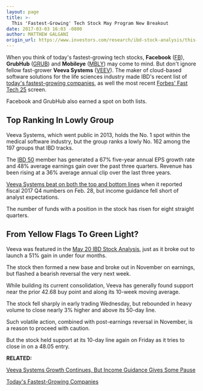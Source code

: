 ```yaml
---
layout: page
title: >-
  This 'Fastest-Growing' Tech Stock May Program New Breakout
date: 2017-03-03 16:03 -0800
author: MATTHEW GALGANI
origin_url: https://www.investors.com/research/ibd-stock-analysis/this-fastest-growing-tech-stock-may-program-new-breakout/
---
```










  

When you think of today's fastest-growing tech stocks, **Facebook** ([FB](https://research.investors.com/quote.aspx?symbol=FB)), **GrubHub** ([GRUB](https://research.investors.com/quote.aspx?symbol=GRUB)) and **Mobileye** ([MBLY](https://research.investors.com/quote.aspx?symbol=MBLY)) may come to mind. But don't ignore fellow fast-grower **Veeva Systems** ([VEEV](https://research.investors.com/quote.aspx?symbol=VEEV)).
The maker of cloud-based software solutions for the life sciences industry made IBD's recent list of [today's fastest-growing companies](https://www.investors.com/how-to-invest/which-stocks-make-this-list-of-the-fastest-growing-companies/), as well the most recent [Forbes' Fast Tech 25](https://www.forbes.com/sites/briansolomon/2016/04/20/these-are-the-25-fastest-growing-public-tech-companies/#25dc194b5131) screen.


Facebook and GrubHub also earned a spot on both lists.


Top Ranking In Lowly Group
--------------------------


Veeva Systems, which went public in 2013, holds the No. 1 spot within the medical software industry, but the group ranks a lowly No. 162 among the 197 groups that IBD tracks.


The [IBD 50](http://research.investors.com/stock-lists/ibd-50/) member has generated a 67% five-year annual EPS growth rate and 48% average earnings gain over the past three quarters. Revenue has been rising at a 36% average annual clip over the last three years.


[Veeva Systems beat on both the top and bottom lines](https://www.investors.com/stock-lists/ibd-50/veeva-systems-growth-continues-but-income-guidance-hits-stock/) when it reported fiscal 2017 Q4 numbers on Feb. 28, but income guidance fell short of analyst expectations.


The number of funds with a position in the stock has risen for eight straight quarters.


From Yellow Flags To Green Light?
---------------------------------


Veeva was featured in the [May 20 IBD Stock Analysis](https://www.investors.com/research/ibd-stock-analysis/veeva-systems-q1-earnings-cloud-software-lifesciences/), just as it broke out to launch a 51% gain in under four months.


The stock then formed a new base and broke out in November on earnings, but flashed a bearish reversal the very next week.



While building its current consolidation, Veeva has generally found support near the prior 42.68 buy point and along its 10-week moving average.


The stock fell sharply in early trading Wednesday, but rebounded in heavy volume to close nearly 3% higher and above its 50-day line.


Such volatile action, combined with post-earnings reversal in November, is a reason to proceed with caution.


But the stock held support at its 10-day line again on Friday as it tries to close in on a 48.05 entry.


**RELATED:**


[Veeva Systems Growth Continues, But Income Guidance Gives Some Pause](https://www.investors.com/stock-lists/ibd-50/veeva-systems-growth-continues-but-income-guidance-hits-stock/)


[Today's Fastest-Growing Companies](https://www.investors.com/how-to-invest/which-stocks-make-this-list-of-the-fastest-growing-companies/)




